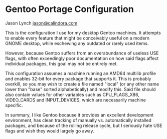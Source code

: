 Gentoo Portage Configuration
============================

Jason Lynch <jason@calindora.com>

This is the configuration I use for my desktop Gentoo machines. It attempts to
enable every feature that might be conceivably useful on a modern GNOME
desktop, while eschewing any outdated or rarely used items.

However, because Gentoo suffers from an overabundance of useless USE flags,
with often exceedingly poor documentation on how said flags affect individual
packages, this goal may not be entirely met.

This configuration assumes a machine running an AMD64 multilib profile and
enables 32-bit for every package that supports it. This is probably overkill,
so you may wish to create a file named "local" (or any other name lower than
"base" sorted alphabetically) and modify this. Said file should also contain
values for other variables such as CPU_FLAGS_X86, VIDEO_CARDS and
INPUT_DEVICES, which are necessarily machine specific.

In summary, I like Gentoo because it provides an excellent development
environment, has clean tracking of manually vs. automatically installed
packages, and because of the rolling release cycle, but I seriously hate USE
flags and wish they would largely go away.
